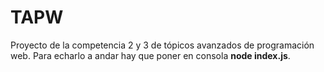 # TAPW
Proyecto de la competencia 2 y 3 de tópicos avanzados de programación web.
Para echarlo a andar hay que poner en consola <b>node index.js</b>.
